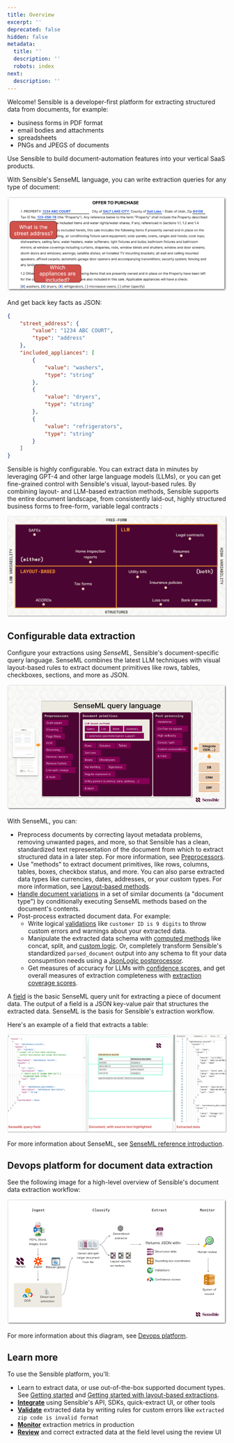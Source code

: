 ```yaml
---
title: Overview
excerpt: ''
deprecated: false
hidden: false
metadata:
  title: ''
  description: ''
  robots: index
next:
  description: ''
---
```

Welcome! Sensible is a developer-first platform for extracting structured data from documents, for example:

* business forms in PDF format
* email bodies and attachments
* spreadsheets
* PNGs and JPEGS of documents

Use Sensible to build document-automation features into your vertical SaaS products. 

With Sensible's SenseML language, you can write extraction queries for any type of document:

![Click to enlarge](https://raw.githubusercontent.com/sensible-hq/sensible-docs/main/readme-sync/assets/v0/images/final/intro_SDK_3.png)

And get back key facts as JSON:

```json
{
    "street_address": {
        "value": "1234 ABC COURT",
        "type": "address"
    },
    "included_appliances": [
        {
            "value": "washers",
            "type": "string"
        },
        {
            "value": "dryers",
            "type": "string"
        },
        {
            "value": "refrigerators",
            "type": "string"
        }
    ]
}
```

Sensible is highly configurable. You can extract data in minutes by leveraging GPT-4 and other large language models (LLMs), or you can get fine-grained control with Sensible's visual, layout-based rules. By combining layout- and LLM-based extraction methods, Sensible supports the entire document landscape, from consistently laid-out, highly structured business forms to free-form, variable legal contracts :

![Click to enlarge](https://raw.githubusercontent.com/sensible-hq/sensible-docs/main/readme-sync/assets/v0/images/final/document_landscape.png)

## Configurable data extraction

Configure your extractions using *SenseML*, Sensible's document-specific query language. SenseML combines the latest LLM techniques with visual layout-based rules to extract document primitives like rows, tables, checkboxes, sections, and more as JSON. 

![Click to enlarge](https://raw.githubusercontent.com/sensible-hq/sensible-docs/main/readme-sync/assets/v0/images/final/platform_senseml.png)

With SenseML, you can:

* Preprocess documents by correcting layout metadata problems, removing unwanted pages, and more, so that Sensible has a clean, standardized text representation of the document from which to extract structured data in a later step. For more information, see [Preprocessors](doc:preprocessors). 
* Use "methods" to extract document primitives, like rows, columns, tables, boxes, checkbox status, and more. You can also parse extracted data types like currencies, dates, addresses, or your custom types. For more information, see [Layout-based methods](doc:layout-based-methods). 
* [Handle document variations](doc:document-variations)  in a set of similar documents (a "document type") by conditionally executing SenseML methods based on the document's contents.
* Post-process extracted document data. For example:
  * Write logical [validations](doc:validate-extractions)  like `customer ID is 9 digits` to throw custom errors and warnings about your extracted data. 
  * Manipulate the extracted data schema with [computed methods](doc:computed-field-methods)  like concat, split, and [custom logic](doc:custom-computation). Or, completely transform Sensible's standardized `parsed_document` output into any schema to fit your data consupmtion needs using a [JsonLogic postprocessor](doc:postprocessor). 
  * Get measures of accuracy for LLMs with [confidence scores](doc:confidence), and get overall measures of extraction completeness with [extraction coverage scores](doc:metrics#extraction-coverage). 

A [field](doc:field-query-object) is the basic SenseML query unit for extracting a piece of document data. The output of a field is a JSON key-value pair that structures the extracted data. SenseML is the basis for Sensible's extraction workflow.

Here's an example of a field that extracts a table:

![Click to enlarge](https://raw.githubusercontent.com/sensible-hq/sensible-docs/main/readme-sync/assets/v0/images/final/senseml_intro_1.png)

For more information about SenseML, see [SenseML reference introduction](doc:senseml-reference-introduction).

## Devops platform for document data extraction

See the following image for a high-level overview of Sensible's document data extraction workflow:

[![Click to enlarge](https://raw.githubusercontent.com/sensible-hq/sensible-docs/main/readme-sync/assets/v0/images/final/platform_devops.png)](doc:devops-platform)

For more information about this diagram, see [Devops platform](doc:devops-platform).

## Learn more

To use the Sensible platform, you'll:

* Learn  to extract data, or use out-of-the-box supported document types. See [Getting started](doc:getting-started-ai) and [Getting started with layout-based extractions](doc:getting-started).
* [**Integrate**](doc:integrate) using Sensible's API, SDKs, quick-extract UI, or other tools
* [**Validate**](doc:validate-extractions) extracted data by writing rules for custom errors like `extracted zip code is invalid format` 
* [**Monitor**](doc:metrics) extraction metrics in production
* [**Review**](doc:human-review) and correct extracted data at the field level using the review UI
